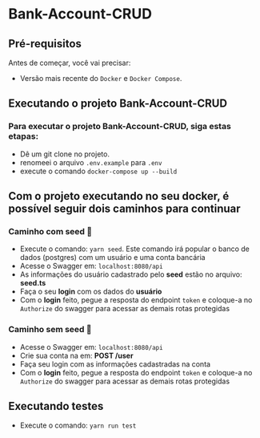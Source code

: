 # Bank-Account-CRUD

## Pré-requisitos

Antes de começar, você vai precisar:
- Versão mais recente do `Docker` e `Docker Compose`.

## Executando o projeto Bank-Account-CRUD

### Para executar o projeto Bank-Account-CRUD, siga estas etapas:
- Dê um git clone no projeto.
- renomeei o arquivo `.env.example` para `.env`
- execute o comando `docker-compose up --build`

## Com o projeto executando no seu docker, é possível seguir dois caminhos para continuar

### Caminho com seed 🌱
 - Execute o comando: `yarn seed`. Este comando irá popular o banco de dados (postgres) com um usuário e uma conta bancária
 - Acesse o Swagger em: `localhost:8080/api`
 - As informações do usuário cadastrado pelo **seed** estão no arquivo: **seed.ts**
 - Faça o seu **login** com os dados do **usuário**
 - Com o **login** feito, pegue a resposta do endpoint `token` e coloque-a no `Authorize` do swagger para acessar as demais rotas protegidas

### Caminho sem seed 🚀
 - Acesse o Swagger em: `localhost:8080/api`
 - Crie sua conta na em: **POST /user**
 - Faça seu login com as informações cadastradas na conta
 - Com o **login** feito, pegue a resposta do endpoint `token` e coloque-a no `Authorize` do swagger para acessar as demais rotas protegidas


## Executando testes
- Execute o comando: `yarn run test`
